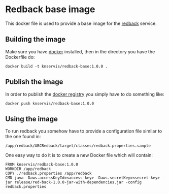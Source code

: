 Redback base image
==================

This docker file is used to provide a base image for the [redback](https://bitbucket.org/knservis/redback) service. 

Building the image
------------------

Make sure you have [docker](https://www.docker.com/) installed, then in the directory you have the Dockerfile do: 

    docker build -t knservis/redback-base:1.0.0 .

Publish the image
-----------------

In order to publish the [docker registry](https://hub.docker.com/) you simply have to do something like:

    docker push knservis/redback-base:1.0.0

Using the image
---------------

To run redback you somehow have to provide a configuration file similar to the one found in: 

    /app/redback/ABCRedback/target/classes/redback.properties.sample

One easy way to do it is to create a new Docker file which will contain:

    FROM knservis/redback-base:1.0.0
    WORKDIR /app/redback
    COPY ./redback.properties /app/redback
    CMD java -Daws.accessKeyId=<access-key> -Daws.secretKey=<secret-key> -jar release/red-back-1.0.0-jar-with-dependencies.jar -config redback.properties

